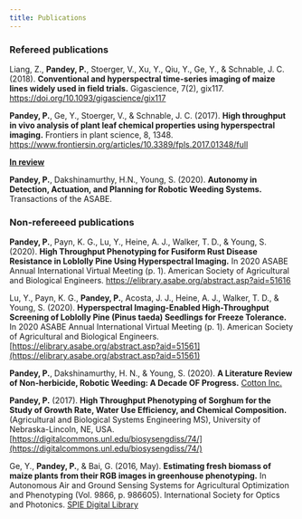 ```yaml
---
title: Publications
---
```


### Refereed publications

Liang, Z., __Pandey, P.__, Stoerger, V., Xu, Y., Qiu, Y., Ge, Y., & Schnable, J. C. (2018). __Conventional and hyperspectral time-series imaging of maize lines widely used in field trials.__ Gigascience, 7(2), gix117. 
<a href="https://doi.org/10.1093/gigascience/gix117" target="_blank">https://doi.org/10.1093/gigascience/gix117</a>

__Pandey, P.__, Ge, Y., Stoerger, V., & Schnable, J. C. (2017). __High throughput in vivo analysis of plant leaf chemical properties using hyperspectral imaging.__ Frontiers in plant science, 8, 1348.
<a href="https://www.frontiersin.org/articles/10.3389/fpls.2017.01348/full" target="_blank">https://www.frontiersin.org/articles/10.3389/fpls.2017.01348/full</a>

<ins>__In review__  </ins>  

__Pandey, P.__, Dakshinamurthy, H.N., Young, S. (2020). __Autonomy in Detection, Actuation, and Planning for Robotic Weeding Systems.__ Transactions of the ASABE.

### Non-refereeed publications

__Pandey, P.__, Payn, K. G., Lu, Y., Heine, A. J., Walker, T. D., & Young, S. (2020). __High Throughput Phenotyping for Fusiform Rust Disease Resistance in Loblolly Pine Using Hyperspectral Imaging.__ In 2020 ASABE Annual International Virtual Meeting (p. 1). American Society of Agricultural and Biological Engineers. <a href="https://elibrary.asabe.org/abstract.asp?aid=51616" target="_blank">https://elibrary.asabe.org/abstract.asp?aid=51616</a>

Lu, Y., Payn, K. G., __Pandey, P.__, Acosta, J. J., Heine, A. J., Walker, T. D., & Young, S. (2020). __Hyperspectral Imaging-Enabled High-Throughput Screening of Loblolly Pine (Pinus taeda) Seedlings for Freeze Tolerance.__ In 2020 ASABE Annual International Virtual Meeting (p. 1). American Society of Agricultural and Biological Engineers. [https://elibrary.asabe.org/abstract.asp?aid=51561](https://elibrary.asabe.org/abstract.asp?aid=51561)

__Pandey, P.__, Dakshinamurthy, H. N., & Young, S. (2020). __A Literature Review of Non-herbicide, Robotic Weeding: A Decade OF Progress.__ [Cotton Inc.](https://cottoncultivated.cottoninc.com/wp-content/uploads/2020/06/Robotic-Weeding-LitReview-White_Paper_Pandey_Dakshinamurthy_Young_2020.pdf)


__Pandey, P.__ (2017). __High Throughput Phenotyping of Sorghum for the Study of Growth Rate, Water Use Efficiency, and Chemical Composition.__ (Agricultural and Biological Systems Engineering MS), University of Nebraska-Lincoln, NE, USA. [https://digitalcommons.unl.edu/biosysengdiss/74/](https://digitalcommons.unl.edu/biosysengdiss/74/)

Ge, Y., __Pandey, P.__, & Bai, G. (2016, May). __Estimating fresh biomass of maize plants from their RGB images in greenhouse phenotyping.__ In Autonomous Air and Ground Sensing Systems for Agricultural Optimization and Phenotyping (Vol. 9866, p. 986605). International Society for Optics and Photonics. [SPIE Digital Library](https://www.spiedigitallibrary.org/conference-proceedings-of-spie/9866/986605/Estimating-fresh-biomass-of-maize-plants-from-their-RGB-images/10.1117/12.2228790.full?casa_token=UwPElMyLhDcAAAAA%3aqJQOczQKlyHbLU2Y6_3feugsi7pnIolUcK6xpYWDNjWdnnm4MqwmU3p5zm97UvpUDQT9xeG7UA)

